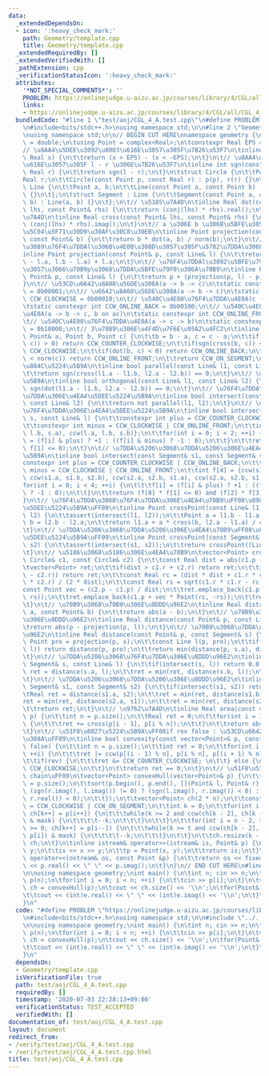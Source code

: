 ```yaml
---
data:
  _extendedDependsOn:
  - icon: ':heavy_check_mark:'
    path: Geometry/template.cpp
    title: Geometry/template.cpp
  _extendedRequiredBy: []
  _extendedVerifiedWith: []
  _pathExtension: cpp
  _verificationStatusIcon: ':heavy_check_mark:'
  attributes:
    '*NOT_SPECIAL_COMMENTS*': ''
    PROBLEM: https://onlinejudge.u-aizu.ac.jp/courses/library/4/CGL/all/CGL_4_A
    links:
    - https://onlinejudge.u-aizu.ac.jp/courses/library/4/CGL/all/CGL_4_A
  bundledCode: "#line 1 \"test/aoj/CGL_4_A.test.cpp\"\n#define PROBLEM \"https://onlinejudge.u-aizu.ac.jp/courses/library/4/CGL/all/CGL_4_A\"\
    \n#include<bits/stdc++.h>\nusing namespace std;\n\n#line 2 \"Geometry/template.cpp\"\
    \nusing namespace std;\n\n// BEGIN CUT HERE\nnamespace geometry {\n\tusing Real\
    \ = double;\n\tusing Point = complex<Real>;\n\tconstexpr Real EPS = 1e-9;\n\t\
    // \u8AA4\u5DEE\u3092\u8003\u616E\u3057\u305F\u7B26\u53F7\n\tinline int sgn(const\
    \ Real x) {\n\t\treturn (x > EPS) - (x < -EPS);\n\t}\n\t// \u8AA4\u5DEE\u3092\u8003\
    \u616E\u3057\u305F l - r \u306E\u7B26\u53F7\n\tinline int sgn(const Real l, const\
    \ Real r) {\n\t\treturn sgn(l - r);\n\t}\n\tstruct Circle {\n\t\tPoint p;\n\t\t\
    Real r;\n\t\tCircle(const Point p, const Real r) : p(p), r(r) {}\n\t};\n\tstruct\
    \ Line {\n\t\tPoint a, b;\n\t\tLine(const Point a, const Point b) : a(a), b(b)\
    \ {}\n\t};\n\tstruct Segment : Line {\n\t\tSegment(const Point a, const Point\
    \ b) : Line(a, b) {}\n\t};\n\t// \u5185\u7A4D\n\tinline Real dot(const Point&\
    \ lhs, const Point& rhs) {\n\t\treturn (conj(lhs) * rhs).real();\n\t}\n\t// \u5916\
    \u7A4D\n\tinline Real cross(const Point& lhs, const Point& rhs) {\n\t\treturn\
    \ (conj(lhs) * rhs).imag();\n\t}\n\t// a \u306E b \u306B\u5BFE\u3059\u308B\u6B63\
    \u5C04\u5F71\u30D9\u30AF\u30C8\u30EB\n\tinline Point projection(const Point& a,\
    \ const Point& b) {\n\t\treturn b * dot(a, b) / norm(b);\n\t}\n\t// \u70B9p\u304B\
    \u3089\u76F4\u7DDAl\u306B\u4E0B\u308D\u3057\u305F\u5782\u7DDA\u306E\u8DB3\n\t\
    inline Point projection(const Point& p, const Line& l) {\n\t\treturn projection(p\
    \ - l.a, l.b - l.a) + l.a;\n\t}\n\t// \u76F4\u7DDAl\u3092\u5BFE\u79F0\u8EF8\u3068\
    \u3057\u3066\u70B9p\u3068\u7DDA\u5BFE\u79F0\u306A\u70B9\n\tinline Point reflection(const\
    \ Point& p, const Line& l) {\n\t\treturn p + (projection(p, l) - p) * 2.0;\n\t\
    }\n\t// \u53CD\u6642\u8A08\u56DE\u308A(a -> b -> c)\n\tstatic constexpr int CCW_COUNTER_CLOCKWISE\
    \ = 0b00001;\n\t// \u6642\u8A08\u56DE\u308A(a -> b -> c)\n\tstatic constexpr int\
    \ CCW_CLOCKWISE = 0b00010;\n\t// \u540C\u4E00\u76F4\u7DDA\u4E0A(c -> a -> b)\n\
    \tstatic constexpr int CCW_ONLINE_BACK = 0b00100;\n\t// \u540C\u4E00\u76F4\u7DDA\
    \u4E0A(a -> b -> c, b on ac)\n\tstatic constexpr int CCW_ONLINE_FRONT = 0b01000;\n\
    \t// \u540C\u4E00\u76F4\u7DDA\u4E0A(a -> c -> b)\n\tstatic constexpr int CCW_ON_SEGMENT\
    \ = 0b10000;\n\t// 3\u70B9\u306E\u4F4D\u7F6E\u95A2\u4FC2\n\tinline int ccw(const\
    \ Point& a, Point b, Point c) {\n\t\tb = b - a, c = c - a;\n\t\tif(sgn(cross(b,\
    \ c)) > 0) return CCW_COUNTER_CLOCKWISE;\n\t\tif(sgn(cross(b, c)) < 0) return\
    \ CCW_CLOCKWISE;\n\t\tif(dot(b, c) < 0) return CCW_ONLINE_BACK;\n\t\tif(norm(b)\
    \ < norm(c)) return CCW_ONLINE_FRONT;\n\t\treturn CCW_ON_SEGMENT;\n\t}\n\t// \u5E73\
    \u884C\u5224\u5B9A\n\tinline bool parallel(const Line& l1, const Line& l2) {\n\
    \t\treturn sgn(cross(l1.a - l1.b, l2.a - l2.b)) == 0;\n\t}\n\t// \u76F4\u4EA4\u5224\
    \u5B9A\n\tinline bool orthogonal(const Line& l1, const Line& l2) {\n\t\treturn\
    \ sgn(dot(l1.a - l1.b, l2.a - l2.b)) == 0;\n\t}\n\t// \u76F4\u7DDA\u3068\u76F4\
    \u7DDA\u306E\u4EA4\u5DEE\u5224\u5B9A\n\tinline bool intersect(const Line& l1,\
    \ const Line& l2) {\n\t\treturn not parallel(l1, l2);\n\t}\n\t// \u7DDA\u5206\u3068\
    \u76F4\u7DDA\u306E\u4EA4\u5DEE\u5224\u5B9A\n\tinline bool intersect(const Segment&\
    \ s, const Line& l) {\n\t\tconstexpr int plus = CCW_COUNTER_CLOCKWISE | CCW_ONLINE_BACK;\n\
    \t\tconstexpr int minus = CCW_CLOCKWISE | CCW_ONLINE_FRONT;\n\t\tint f[2] = {ccw(l.a,\
    \ l.b, s.a), ccw(l.a, l.b, s.b)};\n\t\tfor(int i = 0; i < 2; ++i) {\n\t\t\tf[i]\
    \ = (f[i] & plus) ? +1 : ((f[i] & minus) ? -1 : 0);\n\t\t}\n\t\treturn (f[0] *\
    \ f[1] <= 0);\n\t}\n\t// \u7DDA\u5206\u3068\u7DDA\u5206\u306E\u4EA4\u5DEE\u5224\
    \u5B9A\n\tinline bool intersect(const Segment& s1, const Segment& s2) {\n\t\t\
    constexpr int plus = CCW_COUNTER_CLOCKWISE | CCW_ONLINE_BACK;\n\t\tconstexpr int\
    \ minus = CCW_CLOCKWISE | CCW_ONLINE_FRONT;\n\t\tint f[4] = {ccw(s1.a, s1.b, s2.a),\
    \ ccw(s1.a, s1.b, s2.b), ccw(s2.a, s2.b, s1.a), ccw(s2.a, s2.b, s1.b)};\n\t\t\
    for(int i = 0; i < 4; ++i) {\n\t\t\tf[i] = (f[i] & plus) ? +1 : ((f[i] & minus)\
    \ ? -1 : 0);\n\t\t}\n\t\treturn (f[0] * f[1] <= 0) and (f[2] * f[3] <= 0);\n\t\
    }\n\t// \u76F4\u7DDA\u3068\u76F4\u7DDA\u306E\u4EA4\u70B9\uFF08\u8981\uFF1A\u4EA4\
    \u5DEE\u5224\u5B9A\uFF09\n\tinline Point crossPoint(const Line& l1, const Line&\
    \ l2) {\n\t\tassert(intersect(l1, l2));\n\t\tPoint a = l1.b - l1.a;\n\t\tPoint\
    \ b = l2.b - l2.a;\n\t\treturn l1.a + a * cross(b, l2.a - l1.a) / cross(b, a);\n\
    \t}\n\t// \u7DDA\u5206\u3068\u7DDA\u5206\u306E\u4EA4\u70B9\uFF08\u8981\uFF1A\u4EA4\
    \u5DEE\u5224\u5B9A\uFF09\n\tinline Point crossPoint(const Segment& s1, const Segment&\
    \ s2) {\n\t\tassert(intersect(s1, s2));\n\t\treturn crossPoint((Line)s1, (Line)s2);\n\
    \t}\n\t// \u5186\u3068\u5186\u306E\u4EA4\u70B9\n\tvector<Point> crossPoint(const\
    \ Circle& c1, const Circle& c2) {\n\t\tconst Real dist = abs(c1.p - c2.p);\n\t\
    \tvector<Point> ret;\n\t\tif(dist > c1.r + c2.r) return ret;\n\t\tif(dist < abs(c1.r\
    \ - c2.r)) return ret;\n\t\tconst Real rc = (dist * dist + c1.r * c1.r - c2.r\
    \ * c2.r) / (2 * dist);\n\t\tconst Real rs = sqrt(c1.r * c1.r - rc * rc);\n\t\t\
    const Point vec = (c2.p - c1.p) / dist;\n\t\tret.emplace_back(c1.p + vec * Point(rc,\
    \ rs));\n\t\tret.emplace_back(c1.p + vec * Point(rc, -rs));\n\t\treturn ret;\n\
    \t}\n\t// \u70B9\u3068\u70B9\u306E\u8DDD\u96E2\n\tinline Real distance(const Point&\
    \ a, const Point& b) {\n\t\treturn abs(a - b);\n\t}\n\t// \u70B9\u3068\u76F4\u7DDA\
    \u306E\u8DDD\u96E2\n\tinline Real distance(const Point& p, const Line& l) {\n\t\
    \treturn abs(p - projection(p, l));\n\t}\n\t// \u70B9\u3068\u7DDA\u5206\u306E\u8DDD\
    \u96E2\n\tinline Real distance(const Point& p, const Segment& s) {\n\t\tconst\
    \ Point pro = projection(p, s);\n\t\tconst Line l(p, pro);\n\t\tif(intersect(s,\
    \ l)) return distance(p, pro);\n\t\treturn min(distance(p, s.a), distance(p, s.b));\n\
    \t}\n\t// \u7DDA\u5206\u3068\u76F4\u7DDA\u306E\u8DDD\u96E2\n\tinline Real distance(const\
    \ Segment& s, const Line& l) {\n\t\tif(intersect(s, l)) return 0.0;\n\t\tReal\
    \ ret = distance(s.a, l);\n\t\tret = min(ret, distance(s.b, l));\n\t\treturn ret;\n\
    \t}\n\t// \u7DDA\u5206\u3068\u7DDA\u5206\u306E\u8DDD\u96E2\n\tinline Real distance(const\
    \ Segment& s1, const Segment& s2) {\n\t\tif(intersect(s1, s2)) return 0.0;\n\t\
    \tReal ret = distance(s1.a, s2);\n\t\tret = min(ret, distance(s1.b, s2));\n\t\t\
    ret = min(ret, distance(s2.a, s1));\n\t\tret = min(ret, distance(s2.b, s1));\n\
    \t\treturn ret;\n\t}\n\t// \u9762\u7A4D\n\tinline Real area(const vector<Point>&\
    \ p) {\n\t\tint n = p.size();\n\t\tReal ret = 0;\n\t\tfor(int i = 1; i <= n; ++i)\
    \ {\n\t\t\tret += cross(p[i - 1], p[i % n]);\n\t\t}\n\t\treturn abs(ret / 2);\n\
    \t}\n\t// \u51F8\u6027\u5224\u5B9A\uFF08if rev false : \u53CD\u6642\u8A08\u56DE\
    \u308A\uFF09\n\tinline bool convexity(const vector<Point>& p, const bool rev =\
    \ false) {\n\t\tint n = p.size();\n\t\tint ret = 0;\n\t\tfor(int i = 1; i <= n;\
    \ ++i) {\n\t\t\tret |= ccw(p[(i - 1) % n], p[i % n], p[(i + 1) % n]);\n\t\t}\n\
    \t\tif(rev) {\n\t\t\tret &= CCW_COUNTER_CLOCKWISE; \n\t\t} else {\n\t\t\tret &=\
    \ CCW_CLOCKWISE;\n\t\t}\n\t\treturn ret == 0;\n\t}\n\t// \u51F8\u5305\uFF08Monotone\
    \ chain\uFF09\n\tvector<Point> convexHull(vector<Point>& p) {\n\t\tconst int n\
    \ = p.size();\n\t\tsort(p.begin(), p.end(), [](Point& l, Point& r) {\n\t\t\treturn\
    \ (sgn(r.imag(), l.imag()) != 0) ? (sgn(l.imag(), r.imag()) < 0) : (sgn(l.real(),\
    \ r.real()) < 0);\n\t\t});\n\t\tvector<Point> ch(2 * n);\n\t\tconstexpr int mask\
    \ = CCW_CLOCKWISE | CCW_ON_SEGMENT;\n\t\tint k = 0;\n\t\tfor(int i = 0; i < n;\
    \ ch[k++] = p[i++]) {\n\t\t\twhile(k >= 2 and ccw(ch[k - 2], ch[k - 1], p[i])\
    \ & mask) {\n\t\t\t\t--k;\n\t\t\t}\n\t\t}\n\t\tfor(int i = n - 2, t = k + 1; i\
    \ >= 0; ch[k++] = p[i--]) {\n\t\t\twhile(k >= t and ccw(ch[k - 2], ch[k - 1],\
    \ p[i]) & mask) {\n\t\t\t\t--k;\n\t\t\t}\n\t\t}\n\t\tch.resize(k - 1);\n\t\treturn\
    \ ch;\n\t}\n\tinline istream& operator>>(istream& is, Point& p) {\n\t\tReal x,\
    \ y;\n\t\tis >> x >> y;\n\t\tp = Point(x, y);\n\t\treturn is;\n\t}\n\tinline ostream&\
    \ operator<<(ostream& os, const Point &p) {\n\t\treturn os << fixed << setprecision(15)\
    \ << p.real() << \" \" << p.imag();\n\t}\n}\n// END CUT HERE\n#line 6 \"test/aoj/CGL_4_A.test.cpp\"\
    \n\nusing namespace geometry;\nint main() {\n\tint n; cin >> n;\n\tvector<Point>\
    \ p(n);\n\tfor(int i = 0; i < n; ++i) {\n\t\tcin >> p[i];\n\t}\n\tvector<Point>\
    \ ch = convexHull(p);\n\tcout << ch.size() << '\\n';\n\tfor(Point& e : ch) {\n\
    \t\tcout << (int)e.real() << \" \" << (int)e.imag() << '\\n';\n\t}\n\treturn 0;\n\
    }\n"
  code: "#define PROBLEM \"https://onlinejudge.u-aizu.ac.jp/courses/library/4/CGL/all/CGL_4_A\"\
    \n#include<bits/stdc++.h>\nusing namespace std;\n\n#include \"../../Geometry/template.cpp\"\
    \n\nusing namespace geometry;\nint main() {\n\tint n; cin >> n;\n\tvector<Point>\
    \ p(n);\n\tfor(int i = 0; i < n; ++i) {\n\t\tcin >> p[i];\n\t}\n\tvector<Point>\
    \ ch = convexHull(p);\n\tcout << ch.size() << '\\n';\n\tfor(Point& e : ch) {\n\
    \t\tcout << (int)e.real() << \" \" << (int)e.imag() << '\\n';\n\t}\n\treturn 0;\n\
    }\n"
  dependsOn:
  - Geometry/template.cpp
  isVerificationFile: true
  path: test/aoj/CGL_4_A.test.cpp
  requiredBy: []
  timestamp: '2020-07-03 22:28:13+09:00'
  verificationStatus: TEST_ACCEPTED
  verifiedWith: []
documentation_of: test/aoj/CGL_4_A.test.cpp
layout: document
redirect_from:
- /verify/test/aoj/CGL_4_A.test.cpp
- /verify/test/aoj/CGL_4_A.test.cpp.html
title: test/aoj/CGL_4_A.test.cpp
---
```

